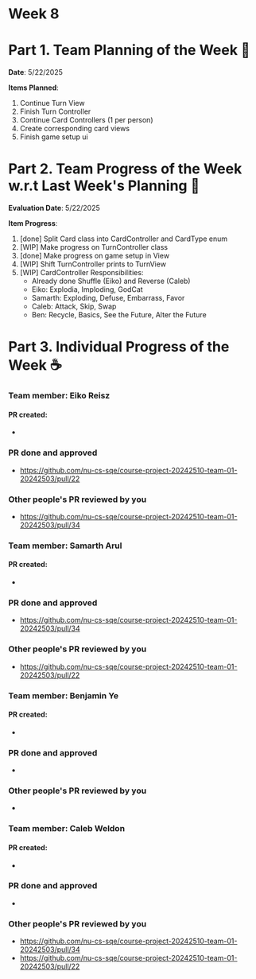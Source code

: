 # Week 8

# Part 1. Team Planning of the Week :ledger:
**Date**: 5/22/2025

**Items Planned**:
1. Continue Turn View
2. Finish Turn Controller
3. Continue Card Controllers (1 per person)
4. Create corresponding card views
5. Finish game setup ui

# Part 2. Team Progress of the Week w.r.t Last Week's Planning :green_book:
**Evaluation Date**: 5/22/2025

**Item Progress**:
1. [done] Split Card class into CardController and CardType enum
2. [WIP] Make progress on TurnController class
3. [done] Make progress on game setup in View
4. [WIP] Shift TurnController prints to TurnView
8. [WIP] CardController Responsibilities:
    - Already done Shuffle (Eiko) and Reverse (Caleb)
    - Eiko: Explodia, Imploding, GodCat
    - Samarth: Exploding, Defuse, Embarrass, Favor
    - Caleb: Attack, Skip, Swap
    - Ben: Recycle, Basics, See the Future, Alter the Future

# Part 3. Individual Progress of the Week :coffee:

### Team member: Eiko Reisz
#### PR created:
- 

### PR done and approved
- https://github.com/nu-cs-sqe/course-project-20242510-team-01-20242503/pull/22

### Other people's PR reviewed by you
- https://github.com/nu-cs-sqe/course-project-20242510-team-01-20242503/pull/34


### Team member: Samarth Arul
#### PR created:
- 

### PR done and approved
- https://github.com/nu-cs-sqe/course-project-20242510-team-01-20242503/pull/34

### Other people's PR reviewed by you
- https://github.com/nu-cs-sqe/course-project-20242510-team-01-20242503/pull/22


### Team member: Benjamin Ye
#### PR created:
- 

### PR done and approved
- 

### Other people's PR reviewed by you
- 


### Team member: Caleb Weldon
#### PR created:
- 

### PR done and approved
- 

### Other people's PR reviewed by you
- https://github.com/nu-cs-sqe/course-project-20242510-team-01-20242503/pull/34
- https://github.com/nu-cs-sqe/course-project-20242510-team-01-20242503/pull/22

